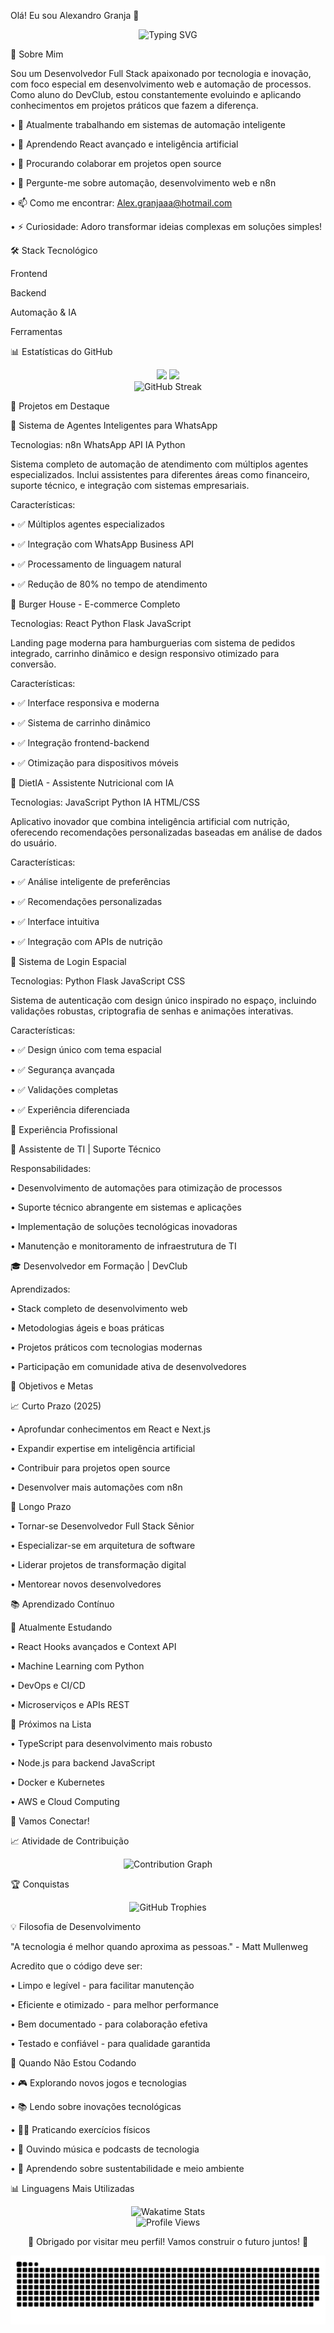 Olá! Eu sou Alexandro Granja 👋

<div align="center">
  <img src="https://readme-typing-svg.herokuapp.com?font=Fira+Code&size=30&duration=3000&pause=1000&color=00D9FF&center=true&vCenter=true&width=600&lines=Desenvolvedor+Full+Stack;Especialista+em+Automação;Entusiasta+de+IA;Sempre+Aprendendo!" alt="Typing SVG" />
</div>

🚀 Sobre Mim

Sou um Desenvolvedor Full Stack apaixonado por tecnologia e inovação, com foco especial em desenvolvimento web e automação de processos. Como aluno do DevClub, estou constantemente evoluindo e aplicando conhecimentos em projetos práticos que fazem a diferença.

•
🔭 Atualmente trabalhando em sistemas de automação inteligente

•
🌱 Aprendendo React avançado e inteligência artificial

•
👯 Procurando colaborar em projetos open source

•
💬 Pergunte-me sobre automação, desenvolvimento web e n8n

•
📫 Como me encontrar: Alex.granjaaa@hotmail.com

•
⚡ Curiosidade: Adoro transformar ideias complexas em soluções simples!

🛠️ Stack Tecnológico

Frontend






















Backend












Automação & IA












Ferramentas

















📊 Estatísticas do GitHub

<div align="center">
  <img height="180em" src="https://github-readme-stats.vercel.app/api?username=AlexandroGranja&show_icons=true&theme=tokyonight&include_all_commits=true&count_private=true"/>
  <img height="180em" src="https://github-readme-stats.vercel.app/api/top-langs/?username=AlexandroGranja&layout=compact&langs_count=7&theme=tokyonight"/>
</div>

<div align="center">
  <img src="https://github-readme-streak-stats.herokuapp.com/?user=AlexandroGranja&theme=tokyonight" alt="GitHub Streak" />
</div>

🎯 Projetos em Destaque

🤖 Sistema de Agentes Inteligentes para WhatsApp

Tecnologias: n8n WhatsApp API IA Python

Sistema completo de automação de atendimento com múltiplos agentes especializados. Inclui assistentes para diferentes áreas como financeiro, suporte técnico, e integração com sistemas empresariais.

Características:

•
✅ Múltiplos agentes especializados

•
✅ Integração com WhatsApp Business API

•
✅ Processamento de linguagem natural

•
✅ Redução de 80% no tempo de atendimento

🍔 Burger House - E-commerce Completo

Tecnologias: React Python Flask JavaScript

Landing page moderna para hamburguerias com sistema de pedidos integrado, carrinho dinâmico e design responsivo otimizado para conversão.

Características:

•
✅ Interface responsiva e moderna

•
✅ Sistema de carrinho dinâmico

•
✅ Integração frontend-backend

•
✅ Otimização para dispositivos móveis

🥗 DietIA - Assistente Nutricional com IA

Tecnologias: JavaScript Python IA HTML/CSS

Aplicativo inovador que combina inteligência artificial com nutrição, oferecendo recomendações personalizadas baseadas em análise de dados do usuário.

Características:

•
✅ Análise inteligente de preferências

•
✅ Recomendações personalizadas

•
✅ Interface intuitiva

•
✅ Integração com APIs de nutrição

🚀 Sistema de Login Espacial

Tecnologias: Python Flask JavaScript CSS

Sistema de autenticação com design único inspirado no espaço, incluindo validações robustas, criptografia de senhas e animações interativas.

Características:

•
✅ Design único com tema espacial

•
✅ Segurança avançada

•
✅ Validações completas

•
✅ Experiência diferenciada

💼 Experiência Profissional

🔧 Assistente de TI | Suporte Técnico

Responsabilidades:

•
Desenvolvimento de automações para otimização de processos

•
Suporte técnico abrangente em sistemas e aplicações

•
Implementação de soluções tecnológicas inovadoras

•
Manutenção e monitoramento de infraestrutura de TI

🎓 Desenvolvedor em Formação | DevClub

Aprendizados:

•
Stack completo de desenvolvimento web

•
Metodologias ágeis e boas práticas

•
Projetos práticos com tecnologias modernas

•
Participação em comunidade ativa de desenvolvedores

🎯 Objetivos e Metas

📈 Curto Prazo (2025)

•
Aprofundar conhecimentos em React e Next.js

•
Expandir expertise em inteligência artificial

•
Contribuir para projetos open source

•
Desenvolver mais automações com n8n

🚀 Longo Prazo

•
Tornar-se Desenvolvedor Full Stack Sênior

•
Especializar-se em arquitetura de software

•
Liderar projetos de transformação digital

•
Mentorear novos desenvolvedores

📚 Aprendizado Contínuo

🔄 Atualmente Estudando

•
React Hooks avançados e Context API

•
Machine Learning com Python

•
DevOps e CI/CD

•
Microserviços e APIs REST

📖 Próximos na Lista

•
TypeScript para desenvolvimento mais robusto

•
Node.js para backend JavaScript

•
Docker e Kubernetes

•
AWS e Cloud Computing

🤝 Vamos Conectar!

<div align="center">






















</div>

📈 Atividade de Contribuição

<div align="center">
  <img src="https://github-readme-activity-graph.vercel.app/graph?username=AlexandroGranja&theme=tokyo-night&hide_border=true" alt="Contribution Graph" />
</div>

🏆 Conquistas

<div align="center">
  <img src="https://github-profile-trophy.vercel.app/?username=AlexandroGranja&theme=tokyonight&no-frame=true&row=1&column=6" alt="GitHub Trophies" />
</div>

💡 Filosofia de Desenvolvimento

"A tecnologia é melhor quando aproxima as pessoas." - Matt Mullenweg

Acredito que o código deve ser:

•
Limpo e legível - para facilitar manutenção

•
Eficiente e otimizado - para melhor performance

•
Bem documentado - para colaboração efetiva

•
Testado e confiável - para qualidade garantida

🎨 Quando Não Estou Codando

•
🎮 Explorando novos jogos e tecnologias

•
📚 Lendo sobre inovações tecnológicas

•
🏃‍♂️ Praticando exercícios físicos

•
🎵 Ouvindo música e podcasts de tecnologia

•
🌱 Aprendendo sobre sustentabilidade e meio ambiente

📊 Linguagens Mais Utilizadas

<div align="center">
  <img src="https://github-readme-stats.vercel.app/api/wakatime?username=AlexandroGranja&theme=tokyonight&layout=compact" alt="Wakatime Stats" />
</div>





<div align="center">
  <img src="https://komarev.com/ghpvc/?username=AlexandroGranja&color=blue&style=flat-square&label=Visualizações+do+Perfil" alt="Profile Views" />

💙 Obrigado por visitar meu perfil! Vamos construir o futuro juntos! 💙

  <img src="https://raw.githubusercontent.com/platane/snk/output/github-contribution-grid-snake-dark.svg" alt="Snake animation" />
</div>

